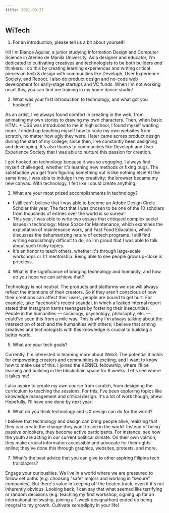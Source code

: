 ```yaml
---
title: 2021-09-27
---
```

## WiTech
1.  For an introduction, please tell us a bit about yourself!

Hi! I'm Bianca Aguilar, a junior studying Information Design and Computer Science in Ateneo de Manila University. As a designer and educator, I'm dedicated to cultivating creatives and technologists to be both builders *and* thinkers. I do this by creating learning experiences and writing critical pieces on tech & design with communities like Developh, User Experience Society, and Reboot. I also do product design and no-code web development for early-stage startups and VC funds. When I'm not working on all this, you can find me training in my home dance studio!

2.  What was your first introduction to technology, and what got you hooked?

As an artist, I've always found comfort in creating in the web, from animating my own stories to drawing my own characters. Then, when basic HTML + CSS was introduced to me in high school, I found myself wanting more. I ended up teaching myself how to code my own websites from scratch, no matter how ugly they were. I later came across product design during the start of my college; since then, I've constantly been designing and developing. It's also thanks to communities like Developh and User Experience Society that I was able to nurture this passion for creation.

I got hooked on technology because it was so *engaging*. I always find myself challenged, whether it's learning new methods or fixing bugs. The satisfaction you get from figuring something out is like nothing else! At the same time, I was able to indulge in my creativity; the browser became my new canvas. With technology, I felt like I could create anything. 

3.  What are your most prized accomplishments in technology?

+ I still can't believe that I was able to become an Adobe Design Circle Scholar this year. The fact that I was chosen to be one of the 10 scholars from thousands of entries over the world is so surreal!
+ This year, I was able to write two essays that critiqued complex social issues in technology: Make Space for Maintenance, which examines the exploitation of maintenance work, and Fast Food Education, which discusses the dehumanizing nature of edtech programs. I still find writing exruciatingly difficult to do, so I'm proud that I was able to talk about such tricky topics.
+ It's an honor to teach others, whether it's through large-scale workshops or 1:1 mentorship. Being able to see people grow up-close is priceless.

4.  What is the significance of bridging technology and humanity, and how do you hope we can achieve that?

Technology is not neutral. The products and platforms we use will always reflect the intentions of their creators. So if they aren't conscious of how their creations can affect their users, people are bound to get hurt. For example, take Facebook's recent scandal, in which a leaked internal report stated that Instagram harms teenagers by fostering their insecurities. People in the humanities — sociology, psychology, philosophy, etc. — could've seen this from a mile way. This is why I'm always talking about the intersection of tech and the humanities with others; I believe that arming creatives and technologists with this knowledge is crucial to building a better world.


5.  What are your tech goals?

Currently, I'm interested in learning more about Web3. The potential it holds for empowering creators and communities is exciting, and I want to know how to make use of this. I joined the KERNEL fellowship, where I'll be learning and building in the blockchain space for 8 weeks. Let's see where it takes me!

I also aspire to create my own course from scratch, from designing the curriculum to teaching the sessions. For this, I've been exploring topics like knowledge management and critical design. It's a lot of work though, phew. Hopefully, I'll have one done by next year!

6.  What do you think technology and UX design can do for the world?

I believe that technology and design can bring people alive, realizing that they can create the change they want to see in the world. Instead of being passive onlookers, they become active participants. For instance, see how the youth are acting in our current political climate. On their own volition, they make crucial information accessible and advocate for their rights online; they've done this through graphics, websites, protests, and more. 

7.  What's the best advice that you can give to other aspiring Filipina tech trailblazers?

Engage your curiousities. We live in a world where we are pressured to follow set paths (e.g. choosing "safe" majors and working in "secure" companies). But there's value in  keeping off the beaten track, even if it's not inherently obvious. Looking back, I can say that what seemed like terrifying or random decisions (e.g. teaching my first workshop, signing up for an international fellowship, joining a 1-week designathon) ended up being integral to my growth. Cultivate serendipity in your life!

